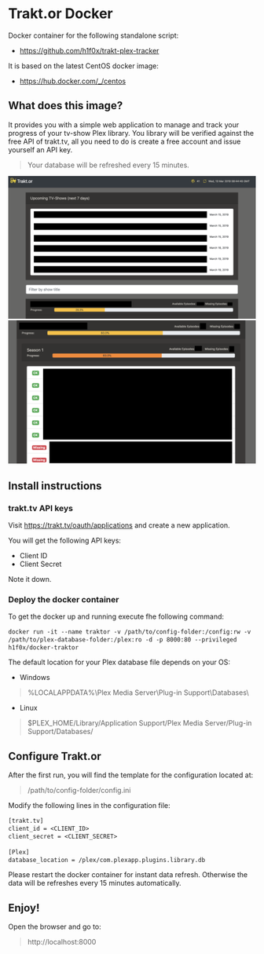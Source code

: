 # Trakt.or Docker
Docker container for the following standalone script:

- https://github.com/h1f0x/trakt-plex-tracker

It is based on the latest CentOS docker image:
- https://hub.docker.com/_/centos

## What does this image?
It provides you with a simple web application to manage and track your progress of your tv-show Plex library. You library will be verified against the free API of trakt.tv, all you need to do is create a free account and issue yourself an API key. 
> Your database will be refreshed every 15 minutes.

![Upcoming Shows](https://github.com/h1f0x/docker-trackt-plex-tracker/blob/master/images/1.png?raw=true)
![Detail Show](https://github.com/h1f0x/docker-trackt-plex-tracker/blob/master/images/2.png?raw=true)

## Install instructions

### trakt.tv API keys
Visit https://trakt.tv/oauth/applications and create a new application.

You will get the following API keys:
- Client ID
- Client Secret

Note it down.

### Deploy the docker container
To get the docker up and running execute fhe following command:

```
docker run -it --name traktor -v /path/to/config-folder:/config:rw -v /path/to/plex-database-folder:/plex:ro -d -p 8000:80 --privileged h1f0x/docker-traktor
```

The default location for your Plex database file depends on your OS:

- Windows
> %LOCALAPPDATA%\Plex Media Server\Plug-in Support\Databases\

- Linux
> $PLEX_HOME/Library/Application Support/Plex Media Server/Plug-in Support/Databases/


## Configure Trakt.or

After the first run, you will find the template for the configuration located at:

> /path/to/config-folder/config.ini

Modify the following lines in the configuration file:

```
[trakt.tv]
client_id = <CLIENT_ID>
client_secret = <CLIENT_SECRET>

[Plex]
database_location = /plex/com.plexapp.plugins.library.db
```

Please restart the docker container for instant data refresh. Otherwise the data will be refreshes every 15 minutes automatically.

## Enjoy!

Open the browser and go to:

> http://localhost:8000
